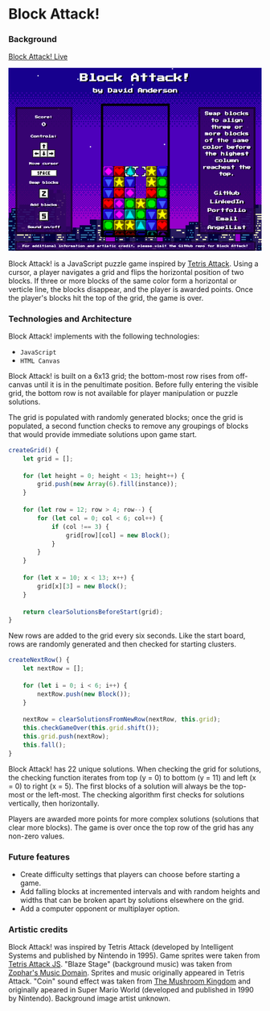 # Block Attack!

### Background

[Block Attack! Live](davidanderson.nyc/Block-Attack)

![screenshot](./assets/images/screenshot.png)

Block Attack! is a JavaScript puzzle game inspired by [Tetris Attack](https://www.youtube.com/watch?v=c8FtDgDPTbY&t=136s). Using a cursor, a player navigates a grid and flips the horizontal position of two blocks. If three or more blocks of the same color form a horizontal or verticle line, the blocks disappear, and the player is awarded points. Once the player's blocks hit the top of the grid, the game is over. 

### Technologies and Architecture

Block Attack! implements with the following technologies:

- `JavaScript`
- `HTML Canvas`

Block Attack! is built on a 6x13 grid; the bottom-most row rises from off-canvas until it is in the penultimate position. Before fully entering the visible grid, the bottom row is not available for player manipulation or puzzle solutions. 

The grid is populated with randomly generated blocks; once the grid is populated, a second function checks to remove any groupings of blocks that would provide immediate solutions upon game start. 

```javascript
createGrid() {
    let grid = [];

    for (let height = 0; height < 13; height++) {
        grid.push(new Array(6).fill(instance));
    }

    for (let row = 12; row > 4; row--) {
        for (let col = 0; col < 6; col++) {
            if (col !== 3) {
                grid[row][col] = new Block();
            }
        }
    }

    for (let x = 10; x < 13; x++) {
        grid[x][3] = new Block();
    }

    return clearSolutionsBeforeStart(grid);
}
```

New rows are added to the grid every six seconds. Like the start board, rows are randomly generated and then checked for starting clusters. 

```javascript
createNextRow() {
    let nextRow = [];

    for (let i = 0; i < 6; i++) {
        nextRow.push(new Block());
    }

    nextRow = clearSolutionsFromNewRow(nextRow, this.grid);
    this.checkGameOver(this.grid.shift());
    this.grid.push(nextRow);
    this.fall();
}
```

Block Attack! has 22 unique solutions. When checking the grid for solutions, the checking function iterates from top (y = 0) to bottom (y = 11) and left (x = 0) to right (x = 5). The first blocks of a solution will always be the top-most or the left-most. The checking algorithm first checks for solutions vertically, then horizontally. 

Players are awarded more points for more complex solutions (solutions that clear more blocks). The game is over once the top row of the grid has any non-zero values. 

### Future features

- Create difficulty settings that players can choose before starting a game. 
- Add falling blocks at incremented intervals and with random heights and widths that can be broken apart by solutions elsewhere on the grid. 
- Add a computer opponent or multiplayer option. 

### Artistic credits

Block Attack! was inspired by Tetris Attack (developed by Intelligent Systems and published by Nintendo in 1995). Game sprites were taken from [Tetris Attack JS](https://github.com/tzwaan/tetris-attack-js). "Blaze Stage" (background music) was taken from [Zophar's Music Domain](https://www.zophar.net/music/nintendo-snes-spc/tetris-attack). Sprites and music originally appeared in Tetris Attack. "Coin" sound effect was taken from [The Mushroom Kingdom](https://themushroomkingdom.net/media/smw/wav) and originally apeared in Super Mario World (developed and published in 1990 by Nintendo). Background image artist unknown. 